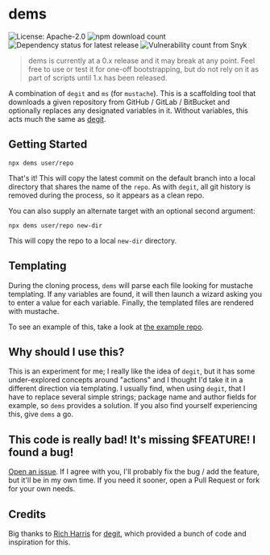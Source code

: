 # dems

![License: Apache-2.0](https://img.shields.io/npm/l/dems.svg?style=for-the-badge)
![npm download count](https://img.shields.io/npm/dt/dems.svg?style=for-the-badge)
![Dependency status for latest release](https://img.shields.io/librariesio/release/npm/dems.svg?style=for-the-badge)
![Vulnerability count from Snyk](https://img.shields.io/snyk/vulnerabilities/npm/dems.svg?style=for-the-badge)

> dems is currently at a 0.x release and it may break at any point. Feel free to
> use or test it for one-off bootstrapping, but do not rely on it as part of
> scripts until 1.x has been released.

A combination of `degit` and `ms` (for `mustache`). This is a scaffolding tool
that downloads a given repository from GitHub / GitLab / BitBucket and
optionally replaces any designated variables in it. Without variables, this acts
much the same as [degit](https://github.com/Rich-Harris/degit).

## Getting Started

```console
npx dems user/repo
```

That's it! This will copy the latest commit on the default branch into a local
directory that shares the name of the `repo`. As with `degit`, all git history
is removed during the process, so it appears as a clean repo.

You can also supply an alternate target with an optional second argument:

```console
npx dems user/repo new-dir
```

This will copy the repo to a local `new-dir` directory.

## Templating

During the cloning process, `dems` will parse each file looking for mustache
templating. If any variables are found, it will then launch a wizard asking you
to enter a value for each variable. Finally, the templated files are rendered
with mustache.

To see an example of this, take a look at
[the example repo](https://github.com/robcresswell/dems-example).

## Why should I use this?

This is an experiment for me; I really like the idea of `degit`, but it has some
under-explored concepts around "actions" and I thought I'd take it in a
different direction via templating. I usually find, when using `degit`, that I
have to replace several simple strings; package name and author fields for
example, so `dems` provides a solution. If you also find yourself experiencing
this, give `dems` a go.

## This code is really bad! It's missing \$FEATURE! I found a bug!

[Open an issue](https://github.com/robcresswell/dems/issues/new). If I agree
with you, I'll probably fix the bug / add the feature, but it'll be in my own
time. If you need it sooner, open a Pull Request or fork for your own needs.

## Credits

Big thanks to [Rich Harris](https://github.com/Rich-Harris) for
[degit](https://github.com/Rich-Harris/degit), which provided a bunch of code
and inspiration for this.
